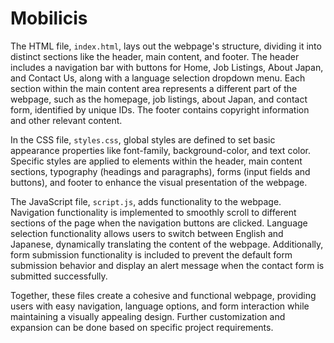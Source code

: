 # Mobilicis
The HTML file, `index.html`, lays out the webpage's structure, dividing it into distinct sections like the header, main content, and footer. The header includes a navigation bar with buttons for Home, Job Listings, About Japan, and Contact Us, along with a language selection dropdown menu. Each section within the main content area represents a different part of the webpage, such as the homepage, job listings, about Japan, and contact form, identified by unique IDs. The footer contains copyright information and other relevant content.

In the CSS file, `styles.css`, global styles are defined to set basic appearance properties like font-family, background-color, and text color. Specific styles are applied to elements within the header, main content sections, typography (headings and paragraphs), forms (input fields and buttons), and footer to enhance the visual presentation of the webpage.

The JavaScript file, `script.js`, adds functionality to the webpage. Navigation functionality is implemented to smoothly scroll to different sections of the page when the navigation buttons are clicked. Language selection functionality allows users to switch between English and Japanese, dynamically translating the content of the webpage. Additionally, form submission functionality is included to prevent the default form submission behavior and display an alert message when the contact form is submitted successfully.

Together, these files create a cohesive and functional webpage, providing users with easy navigation, language options, and form interaction while maintaining a visually appealing design. Further customization and expansion can be done based on specific project requirements.
